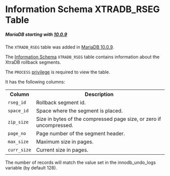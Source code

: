 # Information Schema XTRADB_RSEG Table

##### MariaDB starting with [10.0.9](/kb/en/mariadb-1009-release-notes/)

The `XTRADB_RSEG` table was added in [MariaDB 10.0.9](/kb/en/mariadb-1009-release-notes/).

The [Information Schema](/kb/en/information_schema/) `XTRADB_RSEG` table contains information about the XtraDB rollback segments.

The `PROCESS` [privilege](/sql-statements-structure/sql-statements/account-management-sql-commands/grant) is required to view the table.

It has the following columns:

<table><tbody><tr><th>Column</th><th>Description</th></tr>
<tr><td><code>rseg_id</code></td><td>Rollback segment id.</td></tr>
<tr><td><code>space_id</code></td><td>Space where the segment is placed.</td></tr>
<tr><td><code>zip_size</code></td><td>Size in bytes of the compressed page size, or zero if uncompressed.</td></tr>
<tr><td><code>page_no</code></td><td>Page number of the segment header.</td></tr>
<tr><td><code>max_size</code></td><td>Maximum size in pages.</td></tr>
<tr><td><code>curr_size</code></td><td>Current size in pages.</td></tr>
</tbody></table>

The number of records will match the value set in the <a undefined>innodb_undo_logs</a> variable (by default 128).